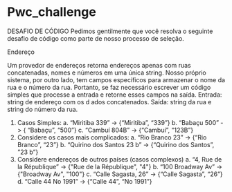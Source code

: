 # Pwc_challenge

DESAFIO DE CÓDIGO
Pedimos gentilmente que você resolva o seguinte desafio de código como parte de nosso
processo de seleção.

Endereço

Um provedor de endereços retorna endereços apenas com ruas concatenadas,
nomes e números em uma única string. Nosso próprio sistema, por outro lado, tem
campos específicos para armazenar o nome da rua e o número da rua.
Portanto, se faz necessário escrever um código simples que processe a entrada e retorne
esses campos na saída.
Entrada: string de endereço com os d
ados concatenados.
Saída: string da rua e string do número da rua.

1. Casos Simples:
a. “Miritiba 339” -> {“Miritiba”, “339”}
b. “Babaçu 500” -> { “Babaçu”, “500”}
c. “Cambuí 804B” -> {“Cambuí”, “123B”}
2. Considere os casos mais complicados:
a. “Rio Branco 23” -> {“Rio Branco”, “23”}
b. “Quirino dos Santos 23 b” -> {“Quirino dos Santos”, ”23 b”}
3. Considere endereços de outros países (casos complexos)
a. “4, Rue de la République” -> {"Rue de la République", "4"}
b. “100 Broadway Av” -> {"Broadway Av", "100"}
c. “Calle Sagasta, 26” -> {“Calle Sagasta”, “26”}
d. “Calle 44 No 1991” -> {“Calle 44”, “No 1991”}
